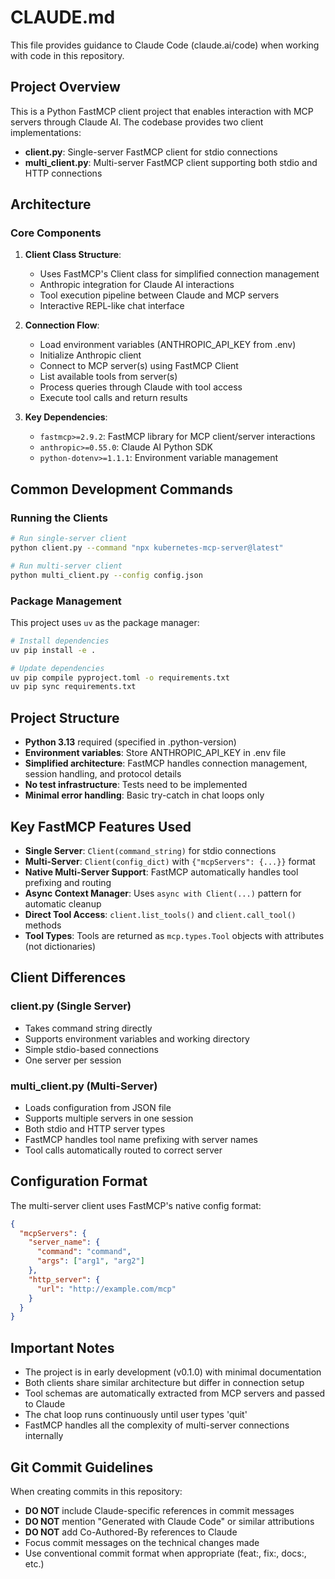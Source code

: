 # CLAUDE.md

This file provides guidance to Claude Code (claude.ai/code) when working with code in this repository.

## Project Overview

This is a Python FastMCP client project that enables interaction with MCP servers through Claude AI. The codebase provides two client implementations:
- **client.py**: Single-server FastMCP client for stdio connections
- **multi_client.py**: Multi-server FastMCP client supporting both stdio and HTTP connections

## Architecture

### Core Components

1. **Client Class Structure**:
   - Uses FastMCP's Client class for simplified connection management
   - Anthropic integration for Claude AI interactions
   - Tool execution pipeline between Claude and MCP servers
   - Interactive REPL-like chat interface

2. **Connection Flow**:
   - Load environment variables (ANTHROPIC_API_KEY from .env)
   - Initialize Anthropic client
   - Connect to MCP server(s) using FastMCP Client
   - List available tools from server(s)
   - Process queries through Claude with tool access
   - Execute tool calls and return results

3. **Key Dependencies**:
   - `fastmcp>=2.9.2`: FastMCP library for MCP client/server interactions
   - `anthropic>=0.55.0`: Claude AI Python SDK
   - `python-dotenv>=1.1.1`: Environment variable management

## Common Development Commands

### Running the Clients

```bash
# Run single-server client
python client.py --command "npx kubernetes-mcp-server@latest"

# Run multi-server client
python multi_client.py --config config.json
```

### Package Management

This project uses `uv` as the package manager:

```bash
# Install dependencies
uv pip install -e .

# Update dependencies
uv pip compile pyproject.toml -o requirements.txt
uv pip sync requirements.txt
```

## Project Structure

- **Python 3.13** required (specified in .python-version)
- **Environment variables**: Store ANTHROPIC_API_KEY in .env file
- **Simplified architecture**: FastMCP handles connection management, session handling, and protocol details
- **No test infrastructure**: Tests need to be implemented
- **Minimal error handling**: Basic try-catch in chat loops only

## Key FastMCP Features Used

- **Single Server**: `Client(command_string)` for stdio connections
- **Multi-Server**: `Client(config_dict)` with `{"mcpServers": {...}}` format
- **Native Multi-Server Support**: FastMCP automatically handles tool prefixing and routing
- **Async Context Manager**: Uses `async with Client(...)` pattern for automatic cleanup
- **Direct Tool Access**: `client.list_tools()` and `client.call_tool()` methods
- **Tool Types**: Tools are returned as `mcp.types.Tool` objects with attributes (not dictionaries)

## Client Differences

### client.py (Single Server)
- Takes command string directly
- Supports environment variables and working directory
- Simple stdio-based connections
- One server per session

### multi_client.py (Multi-Server)
- Loads configuration from JSON file
- Supports multiple servers in one session
- Both stdio and HTTP server types
- FastMCP handles tool name prefixing with server names
- Tool calls automatically routed to correct server

## Configuration Format

The multi-server client uses FastMCP's native config format:

```json
{
  "mcpServers": {
    "server_name": {
      "command": "command",
      "args": ["arg1", "arg2"]
    },
    "http_server": {
      "url": "http://example.com/mcp"
    }
  }
}
```

## Important Notes

- The project is in early development (v0.1.0) with minimal documentation
- Both clients share similar architecture but differ in connection setup
- Tool schemas are automatically extracted from MCP servers and passed to Claude
- The chat loop runs continuously until user types 'quit'
- FastMCP handles all the complexity of multi-server connections internally

## Git Commit Guidelines

When creating commits in this repository:
- **DO NOT** include Claude-specific references in commit messages
- **DO NOT** mention "Generated with Claude Code" or similar attributions
- **DO NOT** add Co-Authored-By references to Claude
- Focus commit messages on the technical changes made
- Use conventional commit format when appropriate (feat:, fix:, docs:, etc.)